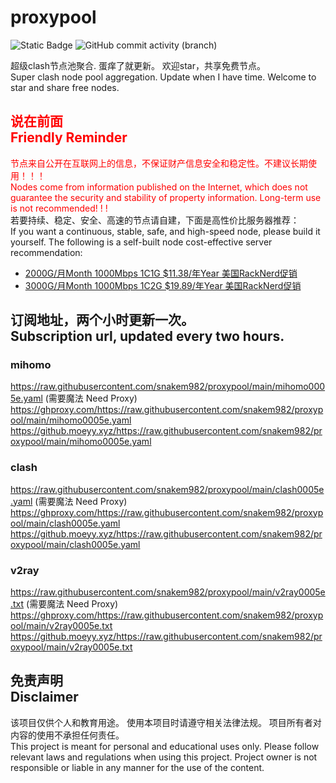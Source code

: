 # proxypool

![Static Badge](https://img.shields.io/badge/ss|ssr|vmess|vless|trojan-free-orange)
![GitHub commit activity (branch)](https://img.shields.io/github/commit-activity/w/snakem982/proxypool?color=DC52FC)


超级clash节点池聚合.
蛋痒了就更新。
欢迎star，共享免费节点。
<br/>
Super clash node pool aggregation.
Update when I have time.
Welcome to star and share free nodes.

## <font color="red">说在前面<br/>Friendly Reminder</font>
<font color="red">节点来自公开在互联网上的信息，不保证财产信息安全和稳定性。不建议长期使用！！！<br/>
Nodes come from information published on the Internet,
which does not guarantee the security and stability of property information.
Long-term use is not recommended! ! !</font><br/>
若要持续、稳定、安全、高速的节点请自建，下面是高性价比服务器推荐：<br/>
If you want a continuous, stable, safe, and high-speed node, please build it yourself.
The following is a self-built node cost-effective server recommendation:
- [2000G/月Month 1000Mbps 1C1G $11.38/年Year 美国RackNerd促销](https://my.racknerd.com/aff.php?aff=8613 "美国RackNerd")
- [3000G/月Month 1000Mbps 1C2G $19.89/年Year 美国RackNerd促销](https://my.racknerd.com/aff.php?aff=8613 "美国RackNerd")

## 订阅地址，两个小时更新一次。<br/>Subscription url, updated every two hours.
### mihomo
https://raw.githubusercontent.com/snakem982/proxypool/main/mihomo0005e.yaml  (需要魔法 Need Proxy)
https://ghproxy.com/https://raw.githubusercontent.com/snakem982/proxypool/main/mihomo0005e.yaml
https://github.moeyy.xyz/https://raw.githubusercontent.com/snakem982/proxypool/main/mihomo0005e.yaml
### clash
https://raw.githubusercontent.com/snakem982/proxypool/main/clash0005e.yaml  (需要魔法 Need Proxy)
https://ghproxy.com/https://raw.githubusercontent.com/snakem982/proxypool/main/clash0005e.yaml
https://github.moeyy.xyz/https://raw.githubusercontent.com/snakem982/proxypool/main/clash0005e.yaml
### v2ray
https://raw.githubusercontent.com/snakem982/proxypool/main/v2ray0005e.txt  (需要魔法 Need Proxy)
https://ghproxy.com/https://raw.githubusercontent.com/snakem982/proxypool/main/v2ray0005e.txt
https://github.moeyy.xyz/https://raw.githubusercontent.com/snakem982/proxypool/main/v2ray0005e.txt


## 免责声明 <br/>Disclaimer
该项目仅供个人和教育用途。
使用本项目时请遵守相关法律法规。
项目所有者对内容的使用不承担任何责任。
<br/>
This project is meant for personal and educational uses only.
Please follow relevant laws and regulations when using this project.
Project owner is not responsible or liable in any manner for the use of the content.
